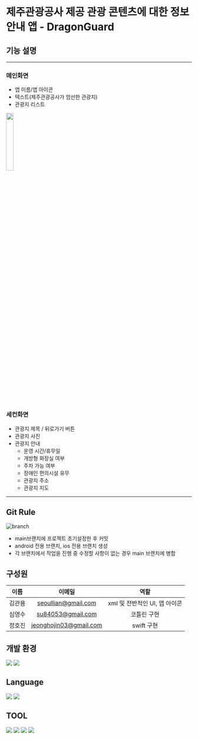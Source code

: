# 제주관광공사 제공 관광 콘텐츠에 대한 정보 안내 앱 - DragonGuard
 
## 기능 설명
***
 ### 메인화면
 - 앱 이름/앱 아이콘<br>
 - 텍스트(제주관광공사가 엄선한 관광지)<br>
 - 관광지 리스트<br>
<img width="20%" src="https://user-images.githubusercontent.com/81843677/183812793-dc946534-c200-40c4-8f66-a74d0d0f6033.png">

 ### 세컨화면
  - 관광지 제목 / 뒤로가기 버튼<br>
  - 관광지 사진<br>
  - 관광지 안내
    + 운영 시간/휴무일
    + 개방형 화장실 여부
    +  주차 가능 여부
    + 장애인 편의시설 유무
    + 관광지 주소
    + 관광지 지도
***

  ## Git Rule
  ![branch](https://user-images.githubusercontent.com/81843677/181170795-b7a13686-49cb-4021-bfdf-aae71a2f0a9c.png)
  - main브랜치에 프로젝트 초기설정한 후 커밋<br>
  - android 전용 브랜치, ios 전용 브랜치 생성<br>
  - 각 브랜치에서 작업을 진행 중 수정할 사항이 없는 경우 main 브랜치에 병합<br>
  
## 구성원

|이름|이메일|역할|
|:-----:|:-----:|:-----:|
|김관용|seoullian@gmail.com|xml 및 전반적인 UI, 앱 아이콘|
|심영수|su84053@gmail.com|코틀린 구현|
|정호진|jeonghojin03@gmail.com|swift 구현|

 ## 개발 환경
<img src="https://img.shields.io/badge/IOS-000000?style=flat-square&logo=Apple&logoColor=white"/> <img src="https://img.shields.io/badge/Android-3DDC84?style=flat-square&logo=Android&logoColor=white"/>

## Language
<img src="https://img.shields.io/badge/Kotlin-7F52FF?style=flat-square&logo=Kotlin&logoColor=white"/> <img src="https://img.shields.io/badge/Swift-F05138?style=flat-square&logo=Swift&logoColor=white"/>

## TOOL
<a href="https://trello.com/b/l1o6UBL3/brainstorm"><img src="https://img.shields.io/badge/Trello-blue?style=flat-square&logo=Trello&logoColor=white&link=https://trello.com/b/DmO8LTNt/%EC%84%B8%ED%83%81%EA%B8%B0-%EC%95%B1-%EC%8A%A4%ED%81%AC%EB%9F%BC-%ED%94%84%EB%A0%88%EC%9E%84%EC%9B%8C%ED%81%AC"/></a> <img src="https://img.shields.io/badge/Android Studio-3DDC84?style=flat-square&logo=Android Studio&logoColor=white"/>  <img src="https://img.shields.io/badge/Xcode- 147EFB?style=flat-square&logo=Xcode&logoColor=white"/> <img src="https://img.shields.io/badge/Kakao- FFCD00?style=flat-square&logo=Kakao&logoColor=white"/> 


